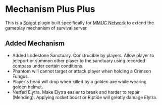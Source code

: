 # Mechanism Plus Plus

This is a [Spigot](https://www.spigotmc.org/) plugin built specifically for [MMUC Network](http://minecraft.mmu.edu.my/) to extend the gameplay mechanism of survival server.

## Added Mechanism

- Added Lodestone Sanctuary. Construcible by players. Allow player to teleport or summon other player to the sanctuary using recorded compass under certain conditions.
- Phantom will cannot target or attack player when holding a Crimson Fungus.
- Player's head will drop when killed by a golden axe while wearing golden helmet.
- Nerfed Elytra. Make Elytra easier to break and harder to repair (Mending). Applying rocket boost or Riptide will greatly damage Elytra.

